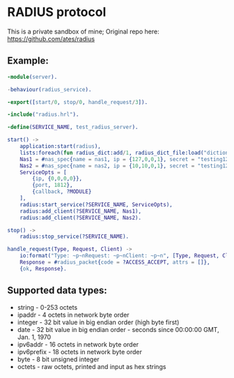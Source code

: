 RADIUS protocol
===============

This is a private sandbox of mine; Original repo here: https://github.com/ates/radius

Example:
--------

```erlang
-module(server).

-behaviour(radius_service).

-export([start/0, stop/0, handle_request/3]).

-include("radius.hrl").

-define(SERVICE_NAME, test_radius_server).

start() ->
    application:start(radius),
    lists:foreach(fun radius_dict:add/1, radius_dict_file:load("dictionary")),
    Nas1 = #nas_spec{name = nas1, ip = {127,0,0,1}, secret = "testing123"},
    Nas2 = #nas_spec{name = nas2, ip = {10,10,0,1}, secret = "testing123"},
    ServiceOpts = [
        {ip, {0,0,0,0}},
        {port, 1812},
        {callback, ?MODULE}
    ],
    radius:start_service(?SERVICE_NAME, ServiceOpts),
    radius:add_client(?SERVICE_NAME, Nas1),
    radius:add_client(?SERVICE_NAME, Nas2).

stop() ->
    radius:stop_service(?SERVICE_NAME).

handle_request(Type, Request, Client) ->
    io:format("Type: ~p~nRequest: ~p~nClient: ~p~n", [Type, Request, Client]),
    Response = #radius_packet{code = ?ACCESS_ACCEPT, attrs = []},
    {ok, Response}.
```

Supported data types:
---------------------

 * string - 0-253 octets
 * ipaddr - 4 octets in network byte order
 * integer - 32 bit value in big endian order (high byte first)
 * date - 32 bit value in big endian order - seconds since 00:00:00 GMT,  Jan.  1,  1970
 * ipv6addr - 16 octets in network byte order
 * ipv6prefix - 18 octets in network byte order
 * byte - 8 bit unsigned integer
 * octets - raw octets, printed and input as hex strings
